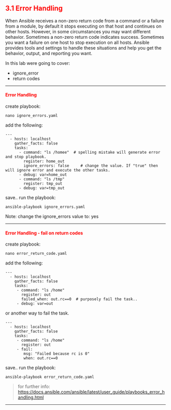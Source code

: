 ## <font color='red'> 3.1 Error Handling </font>
When Ansible receives a non-zero return code from a command or a failure from a module, by default it stops executing on that host and continues on other hosts. However, in some circumstances you may want different behavior. Sometimes a non-zero return code indicates success. Sometimes you want a failure on one host to stop execution on all hosts. Ansible provides tools and settings to handle these situations and help you get the behavior, output, and reporting you want.

In this lab were going to cover:
* ignore_error
* return codes

---

#### <font color='red'>Error Handling</font>

create playbook:
```
nano ignore_errors.yaml
```
add the following:
```
---
  - hosts: localhost
    gather_facts: false
    tasks:
      - command: "ls /homee"  # spelling mistake will generate error and stop playbook.
        register: home_out
        ignore_errors: false     # change the value. If "true" then will ignore error and execute the other tasks.
      - debug: var=home_out
      - command: "ls /tmp"
        register: tmp_out
      - debug: var=tmp_out
```
save..
run the playbook:
```
ansible-playbook ignore_errors.yaml  
```
Note: change the ignore_errors value to: yes

---

#### <font color='red'>Error Handling - fail on return codes</font>

create playbook:
```
nano error_return_code.yaml
```
add the following:
```
---
  - hosts: localhost
    gather_facts: false
    tasks:
     - command: "ls /home"
       register: out
       failed_when: out.rc==0  # purposely fail the task..
     - debug: var=out
``` 

or another way to fail the task.

```
---
  - hosts: localhost
    gather_facts: false
    tasks:
     - command: "ls /home"
       register: out
     - fail:
        msg: "Failed because rc is 0"
        when: out.rc==0
```       
save..
run the playbook:
```
ansible-playbook error_return_code.yaml
```

  > for further info: https://docs.ansible.com/ansible/latest/user_guide/playbooks_error_handling.html

---

